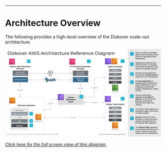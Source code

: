 ___
# <a id="architecture_diagram"></a>Architecture Overview

The following provides a high-level overview of the Diskover scale-out architecture.

![Image: Diskover Reference Diagram Architecture](images/diagram_diskover_architecture_reference_aws_with_border.png)

_[Click here for the full screen view of this diagram.](images/diagram_diskover_architecture_reference_aws_with_border.png)_
